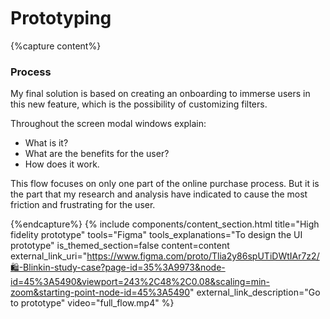 <linebreak></linebreak>
<div class="heading" style="margin-top: 7em">
    <h1>Prototyping</h1>
</div>

{%capture content%}
### Process
My final solution is based on creating an onboarding to immerse users in this new feature, which is the possibility of customizing filters.

Throughout the screen modal windows explain:
* What is it? 
* What are the benefits for the user? 
* How does it work.

This flow focuses on only one part of the online purchase process. But it is the part that my research and analysis have indicated to cause the most friction and frustrating for the user.

{%endcapture%}
{%
include components/content_section.html
title="High fidelity prototype"
tools="Figma"
tools_explanations="To design the UI prototype"
is_themed_section=false
content=content
external_link_uri="https://www.figma.com/proto/Tlia2y86spUTiDWtIAr7z2/🛍-Blinkin-study-case?page-id=35%3A9973&node-id=45%3A5490&viewport=243%2C48%2C0.08&scaling=min-zoom&starting-point-node-id=45%3A5490"
external_link_description="Go to prototype"
video="full_flow.mp4"
%}
